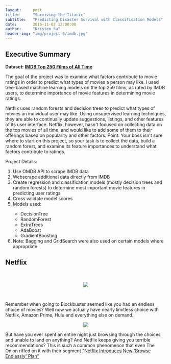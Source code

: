 ```yaml
---
layout:     post
title:      "Surviving the Titanic"
subtitle:   "Predicting Disaster Survival with Classification Models"
date:       2016-11-02 12:00:00
author:     "Kristen Su"
header-img: "img/project-6/imdb.jpg"
---
```


<div>
<h2 class="section-heading">Executive Summary</h2>

  <p><b> Dataset: <a href="http://www.imdb.com/chart/top"> IMDB Top 250 Films of All Time </a> </b></p>
  <p> The goal of the project was to examine what factors contribute to movie ratings in order to predict what types of movies a person may like. I used tree-based machine learning models on the top 250 films, as rated by IMDB users, to determine importance of movie features in determining movie ratings. 

Netflix uses random forests and decision trees to predict what types of movies an individual user may like.
Using unsupervised learning techniques, they are able to continually update suggestions, listings, and other features of its user interface.
Netflix, however, hasn't focused on collecting data on the top movies of all time, and would like to add some of them to their offerings based on popularity and other factors.
Point: Your boss isn't sure where to start on this project, so your task is to collect the data, build a random forest, and examine its feature importances to understand what factors contribute to ratings.


  </p>

  <p>Project Details:
  <ol>
    <li> Use OMDB API to scrape IMDB data </li>
    <li> Webscrape additional data directly from IMDB </li>
    <li> Create regression and classification models (mostly decision trees and random forests) to determine most important movie features in predicting user ratings </li>
    <li>Cross validate model scores</li>
    <li>Models used:</li>
      <ul>
        <li>DecisionTree</li>
        <li>RandomForest</li>
        <li>ExtraTrees</li>
        <li>AdaBoost</li>
        <li>GradientBoosting</li>
      </ul>
      <li>Note: Bagging and GridSearch were also used on certain models where appropriate </li>
  </ol>

  

<h2 class="section-heading">Netflix</h2>
<p><br>
</p>
<p>
</p>

<div align = 'center'>  
    <a href="#">
      <img src="{{ site.baseurl }}/img/project-6/blockbuster.jpg"></a>
</div>

<p><br>
</p>
<p>
</p>

<p> Remember when going to Blockbuster seemed like you had an endless choice of movies? Well now we actually have nearly limitless choice with Netflix, Amazon Prime, Hulu and everything else on demand.
</p>

<div align = 'center'>  
    <a href="#">
      <img src="{{ site.baseurl }}/img/project-6/netflix.jpg"></a>
</div>
<p> But have you ever spent an entire night just browsing through the choices and unable to land on anything? And Netflix keeps giving you terrible recommendations? This is such a common phenomenon that even The Onion riffed on it with their segment <a href="http://www.theonion.com/video/netflix-introduces-new-browse-endlessly-plan-35308">"Netflix Introduces New 'Browse Endlessly' Plan"</a> 
  

</p>
